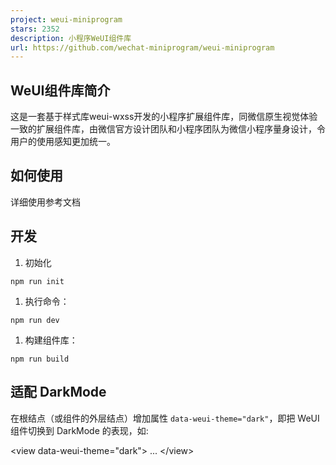 ```yaml
---
project: weui-miniprogram
stars: 2352
description: 小程序WeUI组件库
url: https://github.com/wechat-miniprogram/weui-miniprogram
---
```


WeUI组件库简介
---------

这是一套基于样式库weui-wxss开发的小程序扩展组件库，同微信原生视觉体验一致的扩展组件库，由微信官方设计团队和小程序团队为微信小程序量身设计，令用户的使用感知更加统一。

如何使用
----

详细使用参考文档

开发
--

1.  初始化

```
npm run init
```

1.  执行命令：

```
npm run dev
```

1.  构建组件库：

```
npm run build
```

适配 DarkMode
-----------

在根结点（或组件的外层结点）增加属性 `data-weui-theme="dark"`，即把 WeUI 组件切换到 DarkMode 的表现，如:

<view data-weui-theme\="dark"\>
    ...
</view\>
